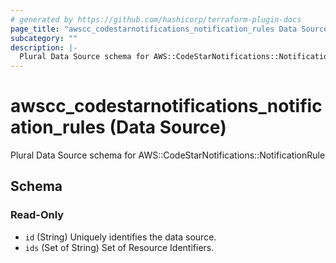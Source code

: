 ```yaml
---
# generated by https://github.com/hashicorp/terraform-plugin-docs
page_title: "awscc_codestarnotifications_notification_rules Data Source - terraform-provider-awscc"
subcategory: ""
description: |-
  Plural Data Source schema for AWS::CodeStarNotifications::NotificationRule
---
```


# awscc_codestarnotifications_notification_rules (Data Source)

Plural Data Source schema for AWS::CodeStarNotifications::NotificationRule



<!-- schema generated by tfplugindocs -->
## Schema

### Read-Only

- `id` (String) Uniquely identifies the data source.
- `ids` (Set of String) Set of Resource Identifiers.


